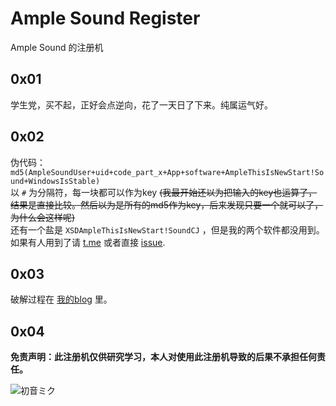 # Ample Sound Register

Ample Sound 的注册机

## 0x01

学生党，买不起，正好会点逆向，花了一天日了下来。纯属运气好。

## 0x02

伪代码： `md5(AmpleSoundUser+uid+code_part_x+App+software+AmpleThisIsNewStart!Sound+WindowsIsStable)`   
以 `#` 为分隔符，每一块都可以作为key ~~(我最开始还以为把输入的key也运算了，结果是直接比较。然后以为是所有的md5作为key，后来发现只要一个就可以了，为什么会这样呢)~~    
还有一个盐是 `XSDAmpleThisIsNewStart!SoundCJ` ，但是我的两个软件都没用到。如果有人用到了请 [t.me](https://t.me/PinkD) 或者直接 [issue](https://github.com/PinkD/AmpleRegister/issues).

## 0x03

破解过程在 [我的blog](http://blog.pinkd.online/others/2017/07/28/Ample-Sound-Reverse) 里。

## 0x04


**免责声明：此注册机仅供研究学习，本人对使用此注册机导致的后果不承担任何责任。**



![初音ミク](https://avatars1.githubusercontent.com/u/26671048)

